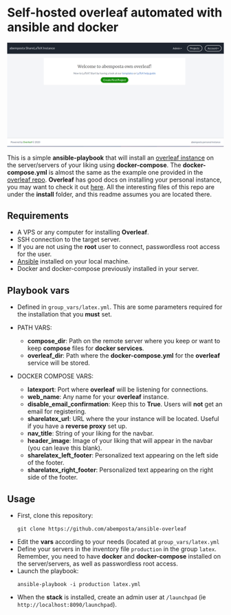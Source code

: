 # Self-hosted overleaf automated with ansible and docker

![Overleaf personal instance](doc/screenshot.png)

This is a simple **ansible-playbook** that will install an [overleaf instance](https://github.com/overleaf/overleaf) on the server/servers of your liking using **docker-compose**.
The **docker-compose.yml** is almost the same as the example one provided in the [overleaf repo](https://github.com/overleaf/overleaf).
**Overleaf** has good docs on installing your personal instance, you may want to check it out [here](https://github.com/overleaf/overleaf/wiki/Quick-Start-Guide).
All the interesting files of this repo are under the **install** folder, and this readme assumes you are located there.


## Requirements
* A VPS or any computer for installing **Overleaf**.
* SSH connection to the target server.
* If you are not using the **root** user to connect, passwordless root access for the user.
* [Ansible](https://github.com/ansible/ansible) installed on your local machine.
* Docker and docker-compose previously installed in your server.

## Playbook vars

* Defined in `group_vars/latex.yml`. This are some parameters required for the installation that you **must** set.

* PATH VARS:
  * **compose_dir**: Path on the remote server where you keep or want to keep **compose** files for **docker services**.
  * **overleaf_dir**: Path where the **docker-compose.yml** for the **overleaf** service will be stored.

* DOCKER COMPOSE VARS:
  * **latexport**: Port where **overleaf** will be listening for connections.
  * **web_name**: Any name for your **overleaf** instance.
  * **disable_email_confirmation**: Keep this to **True**. Users will **not** get an email for registering.
  * **sharelatex_url**: URL where the your instance will be located. Useful if you have a **reverse proxy** set up.
  * **nav_title**: String of your liking for the navbar.
  * **header_image**: Image of your liking that will appear in the navbar (you can leave this blank).
  * **sharelatex_left_footer**: Personalized text appearing on the left side of the footer.
  * **sharelatex_right_footer**: Personalized text appearing on the right side of the footer.

## Usage
* First, clone this repository:
  ```
  git clone https://github.com/abemposta/ansible-overleaf
  ```
* Edit the **vars** according to your needs (located at `group_vars/latex.yml`
* Define your servers in the inventory file `production` in the group `latex`. Remember, you need to have **docker** and **docker-compose** installed on the server/servers, as well as passwordless root access.
* Launch the playbook: 
  ```
  ansible-playbook -i production latex.yml
  ```
* When the **stack** is installed, create an admin user at `/launchpad` (ie `http://localhost:8090/launchpad`).

